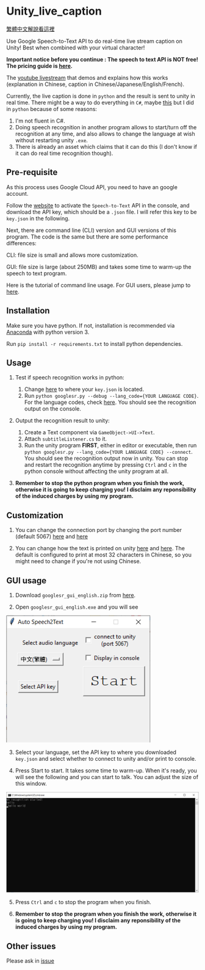 # Unity_live_caption
[繁體中文解說看這裡](README_chinese.md)

Use Google Speech-to-Text API to do real-time live stream caption on Unity! Best when combined with your virtual character!

**Important notice before you continue : The speech to text API is NOT free! The pricing guide is [here](https://cloud.google.com/speech-to-text/pricing).**

The [youtube livestream](https://www.youtube.com/watch?v=AZsUm_cuj9U) that demos and explains how this works (explanation in Chinese, caption in Chinese/Japanese/English/French).

Currently, the live caption is done in `python` and the result is sent to unity in real time. There might be a way to do everything in `C#`, maybe [this](https://github.com/GoogleCloudPlatform/dotnet-docs-samples/tree/master/speech/api) but I did in `python` because of some reasons:
1.  I'm not fluent in C#.
2.  Doing speech recognition in another program allows to start/turn off the recognition at any time, and also allows to change the language at wish without restarting unity `.exe`.
3.  There is already an asset which claims that it can do this (I don't know if it can do real time recognition though).

## Pre-requisite

As this process uses Google Cloud API, you need to have an google account.

Follow the [website](https://cloud.google.com/speech-to-text/) to activate the `Speech-to-Text` API in the console, and download the API key, which should be a `.json` file. I will refer this key to be `key.json` in the following.

Next, there are command line (CLI) version and GUI versions of this program. The code is the same but there are some performance differences:

CLI: file size is small and allows more customization.

GUI: file size is large (about 250MB) and takes some time to warm-up the speech to text program.

Here is the tutorial of command line usage. For GUI users, please jump to [here](#GUI-usage).

## Installation

Make sure you have python. If not, installation is recommended via [Anaconda](https://www.anaconda.com/distribution/) with python version 3.

Run `pip install -r requirements.txt` to install python dependencies.

## Usage

1.  Test if speech recognition works in python:
    1. Change [here](https://github.com/kwea123/Unity_live_caption/blob/master/googlesr.py#L9) to where your `key.json` is located.
    2. Run `python googlesr.py --debug --lang_code={YOUR LANGUAGE CODE}`. For the language codes, check [here](https://cloud.google.com/speech-to-text/docs/languages). You should see the recognition output on the console.

2.  Output the recognition result to unity:
    1.  Create a Text component via `GameObject->UI->Text`.
    2.  Attach `subtitleListener.cs` to it.
    3.  Run the unity program **FIRST**, either in editor or executable, then run `python googlesr.py --lang_code={YOUR LANGUAGE CODE} --connect`. You should see the recognition output now in unity. You can stop and restart the recognition anytime by pressing `Ctrl` and `c` in the python console without affecting the unity program at all.
    
3.  **Remember to stop the python program when you finish the work, otherwise it is going to keep charging you! I disclaim any reponsibility of the induced charges by using my program.**
    
## Customization

1.  You can change the connection port by changing the port number (default 5067) [here](https://github.com/kwea123/Unity_live_caption/blob/master/googlesr.py#L127) and [here](https://github.com/kwea123/Unity_live_caption/blob/master/subtitleListener.cs#L18)

2.  You can change how the text is printed on unity [here](https://github.com/kwea123/Unity_live_caption/blob/master/subtitleListener.cs#L73-L79) and [here](https://github.com/kwea123/Unity_live_caption/blob/master/subtitleListener.cs#L36-L39). The default is configured to print at most 32 characters in Chinese, so you might need to change if you're not using Chinese.

## GUI usage

1.  Download `googlesr_gui_english.zip` from [here](https://github.com/kwea123/Unity_live_caption/releases/tag/v1.0).

2.  Open `googlesr_gui_english.exe` and you will see

![alt](images/1.png)

3.  Select your language, set the API key to where you downloaded `key.json` and select whether to connect to unity and/or print to console.

4.  Press Start to start. It takes some time to warm-up. When it's ready, you will see the following and you can start to talk. You can adjust the size of this window.

![alt](images/2.png)

5.  Press `Ctrl` and `c` to stop the program when you finish.

6.  **Remember to stop the program when you finish the work, otherwise it is going to keep charging you! I disclaim any reponsibility of the induced charges by using my program.**

## Other issues
Please ask in [issue](https://github.com/kwea123/Unity_live_caption/issues)


